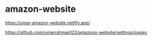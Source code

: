 # amazon-website

https://umar-amazon-website.netlify.app/

https://github.com/umarrahman123/amazoon-website/settings/pages
